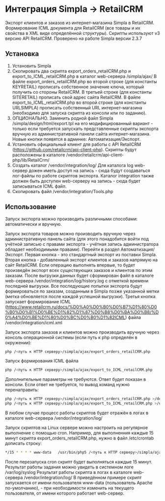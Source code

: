 # Интеграция Simpla -> RetailCRM #
Экспорт клиентов и заказов из интернет-магазина Simpla в RetailCRM. Формирование ICML документа для RetailCRM (все товары и их свойства в XML виде определённой структуры). Скрипты используют v3 версию API RetailCRM. Проверено на работе Simpla версии 2.3.7

## Установка ##
1. Установить Simpla
2. Скопировать два скрипта export_orders_retailCRM.php и export_to_ICML_retailCRM.php в каталог web-сервера /simpla/ajax/ В файле export_orders_retailCRM.php во второй строке (для константы KEYRETAIL) прописать собственное значение ключа, который получить со стороны RetailCRM. В третьей строке (для константы SITERETAIL) прописать свой адрес сайта RetailCRM. В файле export_to_ICML_retailCRM.php во второй строке (для константы URLSIMPLA) прописать собственный URL интернет-магазина (необходимо для запуска скрипта из консоли или по заданию).
3. ОПЦИОНАЛЬНО. Заменить родной файл Simpla /simpla/design/html/export.tpl на его модифицированный вариант - только если требуется запускать представленные скрипты экспорта вручную из административной панели сайта интернет-магазина. Новые кнопки появятся в админке: Автоматизация/Экспорт.
4. Установить официальный клиент для работы с API RetailCRM (https://github.com/retailcrm/api-client-php). Скрипты будут расположены в каталоге /vendor/retailcrm/api-client-php/lib/RetailCrm/
5. Создать каталог /vendor/integration/log/ Для каталога log web-сервер дожен иметь доступ на запись - сюда будут создаваться лог-файлы по работе скриптов экспорта. Каталог integration также должен быть доступен web-серверу на запись - сюда будет записываться ICML файл.
6. Скопировать файл /vendor/integration/Tools.php

## Использование ##
Запуск экспорта можно производить различными способами: автоматически и вручную.

Запуск экспорта товаров можно производить вручную через административную панель сайта (для этого понадобится войти под учётной записью с правами экспорта - учётная запись администратора обладает необходимыми правами). Перейти в раздел Автоматизация/Экспорт. Первая кнопка - это стандартный экспорт из поставки Simpla. 
Вторая кнопка - добавленный экспорт клиентов и заказов напрямую на сайт RetailCRM. Если операцию выполнять впервые, то будет произведён экспорт всех существующих заказов и клиентов по этим заказам. После выгрузки данных будет сформирован файл в каталоге web-сервера /vendor/integration/log/history.log с отметкой времени последней выгрузки. Все последующие попытки экспорта будут формироваться по заказам, созданным в Simpla позже указанной метки (метка обновляется после каждой успешной выгрузки).
Третья кнопка запускает формирование ICML (https://www.retailcrm.ru/docs/%D0%A0%D0%B0%D0%B7%D1%80%D0%B0%D0%B1%D0%BE%D1%82%D1%87%D0%B8%D0%BA%D0%B8/%D0%A4%D0%BE%D1%80%D0%BC%D0%B0%D1%82ICML) файла /vendor/integration/icml.xml

Запуск экспорта заказов и клиентов можно производить вручную через консоль операционной системы (если путь к php определён в окружении):
```bash
php /<путь к HTTP серверу>/simpla/ajax/export_orders_retailCRM.php 
```
Запуск формирования ICML файла
```bash
php /<путь к HTTP серверу>/simpla/ajax/export_to_ICML_retailCRM.php
```
Дополнительные параметры не требуются. Ответ будет показан в консоли. Если ответ не требуется, то вывод команд нужно перенаправить:
```bash
php /<путь к HTTP серверу>/simpla/ajax/export_orders_retailCRM.php >/dev/null 2>&1
php /<путь к HTTP серверу>/simpla/ajax/export_to_ICML_retailCRM.php >/dev/null 2>&1
```
В любом случае процесс работы скриптов будет отражён в логах в каталоге web-сервера /vendor/integration/log/

Запуск скриптов на Linux сервере можно настроить на регулярное выполнение с помощью cron. Например, для выполненния каждые 15 минут скрипта export_orders_retailCRM.php, нужно в файл /etc/crontab дописать строку:
```bash
*/15 * * * * www-data	/usr/bin/php5 /<путь к HTTP серверу>/simpla/ajax/export_orders_retailCRM.php >/dev/null 2>&1
```
После перезапуска cron скрипт будет выполняться каждые 15 минут. Результат работы задания можно увидеть в системном логе /var/log/syslog Результат работы скрипта в логах в каталоге web-сервера /vendor/integration/log/ В приведённом примере скрипт запускается от имени пользователя www-data (пользователь Apache по-умолчанию), - при необходимости изменить на текущего пользователя, от имени которого работает web-сервер.

